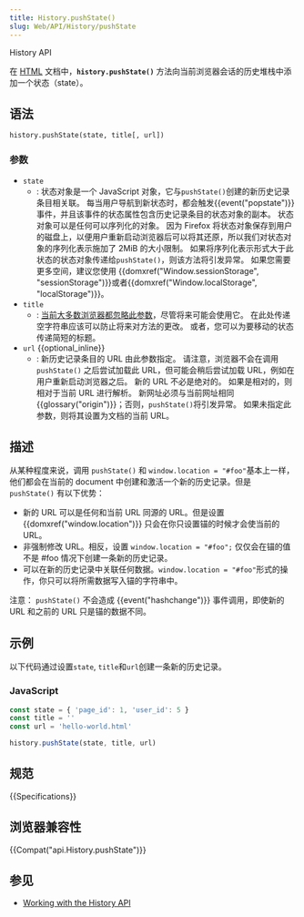 ```yaml
---
title: History.pushState()
slug: Web/API/History/pushState
---
```

History API

在 [HTML](/zh-CN/docs/Web/HTML) 文档中，**`history.pushState()`** 方法向当前浏览器会话的历史堆栈中添加一个状态（state）。

## 语法

```
history.pushState(state, title[, url])
```

### 参数

- `state`
  - : 状态对象是一个 JavaScript 对象，它与`pushState()`创建的新历史记录条目相关联。 每当用户导航到新状态时，都会触发{{event("popstate")}}事件，并且该事件的状态属性包含历史记录条目的状态对象的副本。
    状态对象可以是任何可以序列化的对象。 因为 Firefox 将状态对象保存到用户的磁盘上，以便用户重新启动浏览器后可以将其还原，所以我们对状态对象的序列化表示施加了 2MiB 的大小限制。 如果将序列化表示形式大于此状态的状态对象传递给`pushState()`，则该方法将引发异常。 如果您需要更多空间，建议您使用 {{domxref("Window.sessionStorage", "sessionStorage")}}或者{{domxref("Window.localStorage", "localStorage")}}。
- `title`
  - : [当前大多数浏览器都忽略此参数](https://github.com/whatwg/html/issues/2174)，尽管将来可能会使用它。 在此处传递空字符串应该可以防止将来对方法的更改。 或者，您可以为要移动的状态传递简短的标题。
- `url` {{optional_inline}}
  - : 新历史记录条目的 URL 由此参数指定。 请注意，浏览器不会在调用`pushState()` 之后尝试加载此 URL，但可能会稍后尝试加载 URL，例如在用户重新启动浏览器之后。 新的 URL 不必是绝对的。 如果是相对的，则相对于当前 URL 进行解析。 新网址必须与当前网址相同 {{glossary("origin")}}；否则，`pushState()`将引发异常。 如果未指定此参数，则将其设置为文档的当前 URL。

## 描述

从某种程度来说，调用 `pushState()` 和 `window.location = "#foo"`基本上一样，他们都会在当前的 document 中创建和激活一个新的历史记录。但是 `pushState()` 有以下优势：

- 新的 URL 可以是任何和当前 URL 同源的 URL。但是设置 {{domxref("window.location")}} 只会在你只设置锚的时候才会使当前的 URL。
- 非强制修改 URL。相反，设置 `window.location = "#foo";` 仅仅会在锚的值不是 #foo 情况下创建一条新的历史记录。
- 可以在新的历史记录中关联任何数据。`window.location = "#foo"`形式的操作，你只可以将所需数据写入锚的字符串中。

注意： `pushState()` 不会造成 {{event("hashchange")}} 事件调用，即使新的 URL 和之前的 URL 只是锚的数据不同。

## 示例

以下代码通过设置`state`, `title`和`url`创建一条新的历史记录。

### JavaScript

```js
const state = { 'page_id': 1, 'user_id': 5 }
const title = ''
const url = 'hello-world.html'

history.pushState(state, title, url)
```

## 规范

{{Specifications}}

## 浏览器兼容性

{{Compat("api.History.pushState")}}

## 参见

- [Working with the History API](/zh-CN/docs/Web/API/History_API/Working_with_the_History_API)
